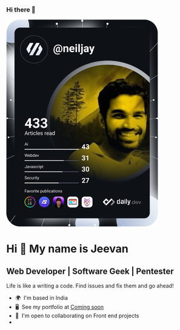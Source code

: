 ### Hi there 👋
<a href="https://app.daily.dev/neiljay"><img src="https://github.com/neil-jay/neil-jay/blob/main/devcard.svg" width="400" alt="Neil Jay's Dev Card"/></a>

Hi 👋 My name is Jeevan
=======================

Web Developer | Software Geek | Pentester
-----------------------------------------

Life is like a writing a code. Find issues and fix them and go ahead!

*   🌍  I'm based in India
*   🖥️  See my portfolio at [Coming soon](http://neiljay.com)
*   🤝  I'm open to collaborating on Front end projects
*   
<!--
**neil-jay/neil-jay** is a ✨ _special_ ✨ repository because its `README.md` (this file) appears on your GitHub profile.

Here are some ideas to get you started:

- 🔭 I’m currently working on ...
- 🌱 I’m currently learning ...
- 👯 I’m looking to collaborate on ...
- 🤔 I’m looking for help with ...
- 💬 Ask me about ...
- 📫 How to reach me: ...
- 😄 Pronouns: ...
- ⚡ Fun fact: ...
-->
